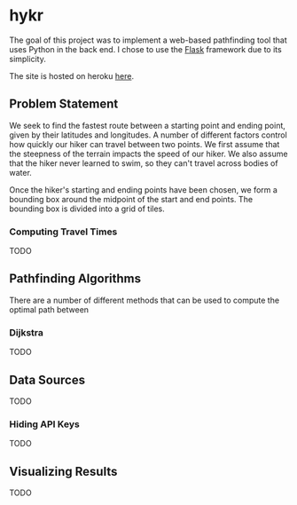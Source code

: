 # hykr

The goal of this project was to implement a web-based pathfinding tool that uses Python in the back end. I chose to use the [Flask](https://flask.palletsprojects.com/) framework due to its simplicity.

The site is hosted on heroku [here](https://hykr-app.herokuapp.com/).

## Problem Statement

We seek to find the fastest route between a starting point and ending point, given by their latitudes and longitudes. A number of different factors control how quickly our hiker can travel between two points. We first assume that the steepness of the terrain impacts the speed of our hiker. We also assume that the hiker never learned to swim, so they can't travel across bodies of water.

Once the hiker's starting and ending points have been chosen, we form a bounding box around the midpoint of the start and end points. The bounding box is divided into a grid of tiles.

### Computing Travel Times

TODO

## Pathfinding Algorithms

There are a number of different methods that can be used to compute the optimal path between 

### Dijkstra

TODO

## Data Sources

TODO

### Hiding API Keys

TODO

## Visualizing Results

TODO
